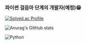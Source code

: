 ### 파이썬 걸음마 단계의 개발자(예정)😁

[![Solved.ac Profile](http://mazassumnida.wtf/api/v2/generate_badge?boj=krkdhs6240@naver.com)](https://solved.ac/krkdhs6240@naver.com/)

<!--
**SWan9710/SWan9710** is a ✨ _special_ ✨ repository because its `README.md` (this file) appears on your GitHub profile.

Here are some ideas to get you started:

- 🔭 I’m currently working on ...
- 🌱 I’m currently learning ...
- 👯 I’m looking to collaborate on ...
- 🤔 I’m looking for help with ...
- 💬 Ask me about ...
- 📫 How to reach me: ...
- 😄 Pronouns: ...
- ⚡ Fun fact: ...
-->

![Anurag's GitHub stats](https://github-readme-stats.vercel.app/api?username=SWan9710&show_icons=true&theme=radical)


![Python](https://img.shields.io/badge/Python-3776AB.svg?&style=for-the-badge&logo=Python&logoColor=3776AB)
